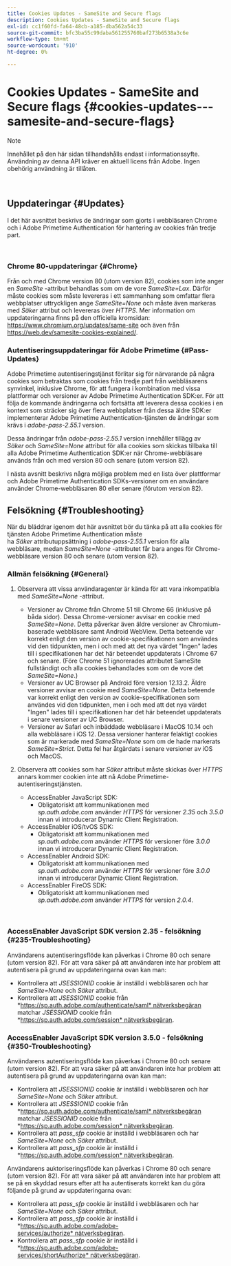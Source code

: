 ```yaml
---
title: Cookies Updates - SameSite and Secure flags
description: Cookies Updates - SameSite and Secure flags
exl-id: cc1f60fd-fa64-48cb-a185-dba562a54c33
source-git-commit: bfc3ba55c99daba561255760baf273b6538a3c6e
workflow-type: tm+mt
source-wordcount: '910'
ht-degree: 0%

---
```


# Cookies Updates - SameSite and Secure flags {#cookies-updates---samesite-and-secure-flags}

>[!NOTE]
>
>Innehållet på den här sidan tillhandahålls endast i informationssyfte. Användning av denna API kräver en aktuell licens från Adobe. Ingen obehörig användning är tillåten.

</br>


## Uppdateringar {#Updates}

I det här avsnittet beskrivs de ändringar som gjorts i webbläsaren Chrome och i Adobe Primetime Authentication för hantering av cookies från tredje part.

 

### Chrome 80-uppdateringar {#Chrome}

Från och med Chrome version 80 (utom version 82), cookies som inte anger en *SameSite* -attribut behandlas som om de vore *SameSite=Lax*. Därför måste cookies som måste levereras i ett sammanhang som omfattar flera webbplatser uttryckligen ange *SameSite=None* och måste även markeras med *Säker* attribut och levereras över *HTTPS*. Mer information om uppdateringarna finns på den officiella kromsidan: <https://www.chromium.org/updates/same-site> och även från <https://web.dev/samesite-cookies-explained/>.


### Autentiseringsuppdateringar för Adobe Primetime {#Pass-Updates}

Adobe Primetime autentiseringstjänst förlitar sig för närvarande på några cookies som betraktas som cookies från tredje part från webbläsarens synvinkel, inklusive Chrome, för att fungera i kombination med vissa plattformar och versioner av Adobe Primetime Authentication SDK:er. För att följa de kommande ändringarna och fortsätta att leverera dessa cookies i en kontext som sträcker sig över flera webbplatser från dessa äldre SDK:er implementerar Adobe Primetime Authentication-tjänsten de ändringar som krävs i *adobe-pass-2.55.1* version.

Dessa ändringar från *adobe-pass-2.55.1* version innehåller tillägg av *Säker* och *SameSite=None* attribut för alla cookies som skickas tillbaka till alla Adobe Primetime Authentication SDK:er när Chrome-webbläsare används från och med version 80 och senare (utom version 82).

I nästa avsnitt beskrivs några möjliga problem med en lista över plattformar och Adobe Primetime Authentication SDKs-versioner om en användare använder Chrome-webbläsaren 80 eller senare (förutom version 82).

## Felsökning {#Troubleshooting}

När du bläddrar igenom det här avsnittet bör du tänka på att alla cookies för tjänsten Adobe Primetime Authentication måste ha *Säker* attributuppsättning i *adobe-pass-2.55.1* version för alla webbläsare, medan *SameSite=None* -attributet får bara anges för Chrome-webbläsare version 80 och senare (utom version 82).


### Allmän felsökning {#General}

1. Observera att vissa användaragenter är kända för att vara inkompatibla med *SameSite=None* -attribut.

   - Versioner av Chrome från Chrome 51 till Chrome 66 (inklusive på båda sidor). Dessa Chrome-versioner avvisar en cookie med *SameSite=None*. Detta påverkar även äldre versioner av Chromium-baserade webbläsare samt Android WebView. Detta beteende var korrekt enligt den version av cookie-specifikationen som användes vid den tidpunkten, men i och med att det nya värdet &quot;Ingen&quot; lades till i specifikationen har det här beteendet uppdaterats i Chrome 67 och senare. (Före Chrome 51 ignorerades attributet SameSite fullständigt och alla cookies behandlades som om de vore det *SameSite=None*.)
   - Versioner av UC Browser på Android före version 12.13.2. Äldre versioner avvisar en cookie med *SameSite=None*. Detta beteende var korrekt enligt den version av cookie-specifikationen som användes vid den tidpunkten, men i och med att det nya värdet &quot;Ingen&quot; lades till i specifikationen har det här beteendet uppdaterats i senare versioner av UC Browser.
   - Versioner av Safari och inbäddade webbläsare i MacOS 10.14 och alla webbläsare i iOS 12. Dessa versioner hanterar felaktigt cookies som är markerade med *SameSite=None* som om de hade markerats *SameSite=Strict*. Detta fel har åtgärdats i senare versioner av iOS och MacOS.


1. Observera att cookies som har *Säker* attribut måste skickas över *HTTPS* annars kommer cookien inte att nå Adobe Primetime-autentiseringstjänsten.

   - AccessEnabler JavaScript SDK:
      - Obligatoriskt att kommunikationen med *sp.auth.adobe.com* använder *HTTPS* för versioner *2.35* och *3.5.0* innan vi introducerar Dynamic Client Registration.
   - AccessEnabler iOS/tvOS SDK:
      - Obligatoriskt att kommunikationen med *sp.auth.adobe.com* använder *HTTPS* för versioner före *3.0.0* innan vi introducerar Dynamic Client Registration.
   - AccessEnabler Android SDK:
      - Obligatoriskt att kommunikationen med *sp.auth.adobe.com* använder *HTTPS* för versioner före *3.0.0* innan vi introducerar Dynamic Client Registration.
   - AccessEnabler FireOS SDK:
      - Obligatoriskt att kommunikationen med *sp.auth.adobe.com* använder *HTTPS* för version *2.0.4*.

</br>

### AccessEnabler JavaScript SDK version 2.35 - felsökning {#235-Troubleshooting}

Användarens autentiseringsflöde kan påverkas i Chrome 80 och senare (utom version 82). För att vara säker på att användaren inte har problem att autentisera på grund av uppdateringarna ovan kan man:

- Kontrollera att *JSESSIONID* cookie är inställd i webbläsaren och har *SameSite=None* och *Säker* attribut. 
- Kontrollera att *JSESSIONID* cookie från *https://sp.auth.adobe.com/authenticate/saml* nätverksbegäran matchar *JSESSIONID* cookie från *https://sp.auth.adobe.com/session* nätverksbegäran.


### AccessEnabler JavaScript SDK version 3.5.0 - felsökning {#350-Troubleshooting}

Användarens autentiseringsflöde kan påverkas i Chrome 80 och senare (utom version 82). För att vara säker på att användaren inte har problem att autentisera på grund av uppdateringarna ovan kan man:

- Kontrollera att *JSESSIONID* cookie är inställd i webbläsaren och har *SameSite=None* och *Säker* attribut. 
- Kontrollera att *JSESSIONID* cookie från *https://sp.auth.adobe.com/authenticate/saml* nätverksbegäran matchar *JSESSIONID* cookie från *https://sp.auth.adobe.com/session* nätverksbegäran.
- Kontrollera att *pass\_sfp* cookie är inställd i webbläsaren och har *SameSite=None* och *Säker* attribut.
- Kontrollera att *pass\_sfp* cookie är inställd i *https://sp.auth.adobe.com/session* nätverksbegäran.


Användarens auktoriseringsflöde kan påverkas i Chrome 80 och senare (utom version 82). För att vara säker på att användaren inte har problem att se på en skyddad resurs efter att ha autentiserats korrekt kan du göra följande på grund av uppdateringarna ovan:

- Kontrollera att *pass\_sfp* cookie är inställd i webbläsaren och har *SameSite=None* och *Säker* attribut.
- Kontrollera att *pass\_sfp* cookie är inställd i *https://sp.auth.adobe.com/adobe-services/authorize* nätverksbegäran.
- Kontrollera att *pass\_sfp* cookie är inställd i *https://sp.auth.adobe.com/adobe-services/shortAuthorize* nätverksbegäran.
